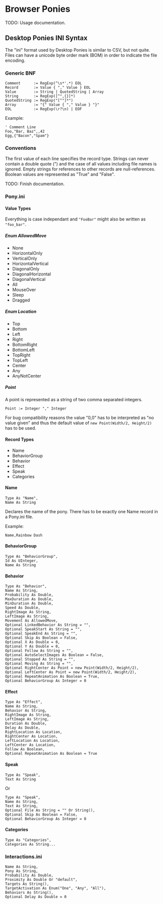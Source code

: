 Browser Ponies
==============

TODO: Usage documentation.

Desktop Ponies INI Syntax
-------------------------

The "ini" format used by Desktop Ponies is similar to CSV, but not quite.
Files can have a unicode byte order mark (BOM) in order to indicate the
file encoding.

### Generic BNF

	Comment      := RegExp(^\s*'.*) EOL
	Record       := Value { "," Value } EOL
	Value        := String | QuotedString | Array
	String       := RegExp([^",{}]*)
	QuotedString := RegExp("[^"]*")
	Array        := "{" Value { "," Value } "}"
	EOL          := RegExp(\r?\n) | EOF

Example:

	' Comment Line
	Foo,"Bar, Baz",,42
	Egg,{"Bacon","Spam"}

### Conventions

The first value of each line specifies the record type. Strings can never
contain a double quote (") and the case of all values including file names is
ignored. Empty strings for references to other records are null-references.
Boolean values are represented as "True" and "False".

TODO: Finish documentation.

### Pony.ini

#### Value Types

Everything is case independant and `"FooBar"` might also be written as `"foo_bar"`.

##### Enum AllowedMove

 * None
 * HorizontalOnly
 * VerticalOnly
 * HorizontalVertical
 * DiagonalOnly
 * DiagonalHorizontal
 * DiagonalVertical
 * All
 * MouseOver
 * Sleep
 * Dragged

##### Enum Location

 * Top
 * Bottom
 * Left
 * Right
 * BottomRight
 * BottomLeft
 * TopRight
 * TopLeft
 * Center
 * Any
 * AnyNotCenter

##### Point

A point is represented as a string of two comma separated integers.

	Point := Integer "," Integer

For bug compatibility reasons the value "0,0" has to be interpreted as "no value given"
and thus the default value of `new Point(Width/2, Height/2)` has to be used.

#### Record Types

 * Name
 * BehaviorGroup
 * Behavior
 * Effect
 * Speak
 * Categories

#### Name

	Type As "Name",
	Name As String

Declares the name of the pony. There has to be exactly one Name record in
a Pony.ini file.

Example:

	Name,Rainbow Dash

#### BehaviorGroup

	Type As "BehaviorGroup",
	Id As UInteger,
	Name As String

#### Behavior

	Type As "Behavior",
	Name As String,
	Probability As Double,
	MaxDuration As Double,
	MinDuration As Double,
	Speed As Double,
	RightImage As String,
	LeftImage As String,
	Movement As AllowedMove,
	Optional LinkedBehavior As String = "",
	Optional SpeakStart As String = "",
	Optional SpeakEnd As String = "",
	Optional Skip As Boolean = False,
	Optional X As Double = 0,
	Optional Y As Double = 0,
	Optional Follow As String = "",
	Optional AutoSelectImages As Boolean = False,
	Optional Stopped As String = "",
	Optional Moving As String = "",
	Optional RightCenter As Point = new Point(Width/2, Height/2),
	Optional LeftCenter As Point = new Point(Width/2, Height/2),
	Optional RepeatAnimation As Boolean = True,
	Optional BehaviorGroup As Integer = 0

#### Effect

	Type As "Effect",
	Name As String,
	Behavior As String,
	RightImage As String,
	LeftImage As String,
	Duration As Double,
	Delay As Double,
	RightLocation As Location,
	RightCenter As Location,
	LeftLocation As Location,
	LeftCenter As Location,
	Follow As Boolean,
	Optional RepeatAnimation As Boolean = True

#### Speak

	Type As "Speak",
	Text As String

Or

	Type As "Speak",
	Name As String,
	Text As String,
	Optional File As String = "" Or String(),
	Optional Skip As Boolean = False,
	Optional BehaviorGroup As Integer = 0


#### Categories

	Type As "Categories",
	Categories As String...

### Interactions.ini

	Name As String,
	Pony As String,
	Probability As Double,
	Proximity As Double Or "default",
	Targets As String(),
	TargetActivation As Enum("One", "Any", "All"),
	Behaviors As String(),
	Optional Delay As Double = 0
